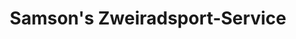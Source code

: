 ---
title: "Samson's Zweiradsport-Service"
url: /floeha/samsons-zweiradsport-service/
shop: Fahrrad
---